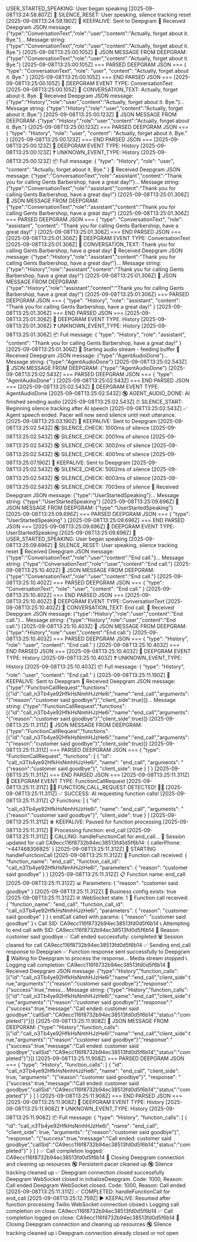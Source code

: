  USER_STARTED_SPEAKING: User began speaking
[2025-09-08T13:24:58.807Z] 🔄 SILENCE_RESET: User speaking, silence tracking reset
[2025-09-08T13:24:59.190Z] 💓 KEEPALIVE: Sent to Deepgram
📨 Received Deepgram JSON message: {"type":"ConversationText","role":"user","content":"Actually, forget about it. Bye."}...
Message string: {"type":"ConversationText","role":"user","content":"Actually, forget about it. Bye."}
[2025-09-08T13:25:00.105Z] 📨 JSON MESSAGE FROM DEEPGRAM: {"type":"ConversationText","role":"user","content":"Actually, forget about it. Bye."}
[2025-09-08T13:25:00.105Z] === PARSED DEEPGRAM JSON ===
{
  "type": "ConversationText",
  "role": "user",
  "content": "Actually, forget about it. Bye."
}
[2025-09-08T13:25:00.105Z] === END PARSED JSON ===
[2025-09-08T13:25:00.105Z] 🎯 DEEPGRAM EVENT TYPE: ConversationText
[2025-09-08T13:25:00.105Z] 💭 CONVERSATION_TEXT: Actually, forget about it. Bye.
📨 Received Deepgram JSON message: {"type":"History","role":"user","content":"Actually, forget about it. Bye."}...
Message string: {"type":"History","role":"user","content":"Actually, forget about it. Bye."}
[2025-09-08T13:25:00.123Z] 📨 JSON MESSAGE FROM DEEPGRAM: {"type":"History","role":"user","content":"Actually, forget about it. Bye."}
[2025-09-08T13:25:00.123Z] === PARSED DEEPGRAM JSON ===
{
  "type": "History",
  "role": "user",
  "content": "Actually, forget about it. Bye."
}
[2025-09-08T13:25:00.123Z] === END PARSED JSON ===
[2025-09-08T13:25:00.123Z] 🎯 DEEPGRAM EVENT TYPE: History
[2025-09-08T13:25:00.123Z] ❓ UNKNOWN_EVENT_TYPE: History
[2025-09-08T13:25:00.123Z] 📦 Full message: {
  "type": "History",
  "role": "user",
  "content": "Actually, forget about it. Bye."
}
📨 Received Deepgram JSON message: {"type":"ConversationText","role":"assistant","content":"Thank you for calling Gents Barbershop, have a great day!"}...
Message string: {"type":"ConversationText","role":"assistant","content":"Thank you for calling Gents Barbershop, have a great day!"}
[2025-09-08T13:25:01.306Z] 📨 JSON MESSAGE FROM DEEPGRAM: {"type":"ConversationText","role":"assistant","content":"Thank you for calling Gents Barbershop, have a great day!"}
[2025-09-08T13:25:01.306Z] === PARSED DEEPGRAM JSON ===
{
  "type": "ConversationText",
  "role": "assistant",
  "content": "Thank you for calling Gents Barbershop, have a great day!"
}
[2025-09-08T13:25:01.306Z] === END PARSED JSON ===
[2025-09-08T13:25:01.306Z] 🎯 DEEPGRAM EVENT TYPE: ConversationText
[2025-09-08T13:25:01.306Z] 💭 CONVERSATION_TEXT: Thank you for calling Gents Barbershop, have a great day!
📨 Received Deepgram JSON message: {"type":"History","role":"assistant","content":"Thank you for calling Gents Barbershop, have a great day!"}...
Message string: {"type":"History","role":"assistant","content":"Thank you for calling Gents Barbershop, have a great day!"}
[2025-09-08T13:25:01.306Z] 📨 JSON MESSAGE FROM DEEPGRAM: {"type":"History","role":"assistant","content":"Thank you for calling Gents Barbershop, have a great day!"}
[2025-09-08T13:25:01.306Z] === PARSED DEEPGRAM JSON ===
{
  "type": "History",
  "role": "assistant",
  "content": "Thank you for calling Gents Barbershop, have a great day!"
}
[2025-09-08T13:25:01.306Z] === END PARSED JSON ===
[2025-09-08T13:25:01.306Z] 🎯 DEEPGRAM EVENT TYPE: History
[2025-09-08T13:25:01.306Z] ❓ UNKNOWN_EVENT_TYPE: History
[2025-09-08T13:25:01.306Z] 📦 Full message: {
  "type": "History",
  "role": "assistant",
  "content": "Thank you for calling Gents Barbershop, have a great day!"
}
[2025-09-08T13:25:01.306Z] 🎵 Starting audio stream - feeding buffer
📨 Received Deepgram JSON message: {"type":"AgentAudioDone"}...
Message string: {"type":"AgentAudioDone"}
[2025-09-08T13:25:02.543Z] 📨 JSON MESSAGE FROM DEEPGRAM: {"type":"AgentAudioDone"}
[2025-09-08T13:25:02.543Z] === PARSED DEEPGRAM JSON ===
{
  "type": "AgentAudioDone"
}
[2025-09-08T13:25:02.543Z] === END PARSED JSON ===
[2025-09-08T13:25:02.543Z] 🎯 DEEPGRAM EVENT TYPE: AgentAudioDone
[2025-09-08T13:25:02.543Z] 🔇 AGENT_AUDIO_DONE: AI finished sending audio
[2025-09-08T13:25:02.543Z] ⏰ SILENCE_START: Beginning silence tracking after AI speech
[2025-09-08T13:25:02.543Z] ✅ Agent speech ended. Pacer will now send silence until next utterance.
[2025-09-08T13:25:03.190Z] 💓 KEEPALIVE: Sent to Deepgram
[2025-09-08T13:25:02.543Z] 🔇 SILENCE_CHECK: 1000ms of silence
[2025-09-08T13:25:02.543Z] 🔇 SILENCE_CHECK: 2001ms of silence
[2025-09-08T13:25:02.543Z] 🔇 SILENCE_CHECK: 3002ms of silence
[2025-09-08T13:25:02.543Z] 🔇 SILENCE_CHECK: 4001ms of silence
[2025-09-08T13:25:07.190Z] 💓 KEEPALIVE: Sent to Deepgram
[2025-09-08T13:25:02.543Z] 🔇 SILENCE_CHECK: 5002ms of silence
[2025-09-08T13:25:02.543Z] 🔇 SILENCE_CHECK: 6003ms of silence
[2025-09-08T13:25:02.543Z] 🔇 SILENCE_CHECK: 7003ms of silence
📨 Received Deepgram JSON message: {"type":"UserStartedSpeaking"}...
Message string: {"type":"UserStartedSpeaking"}
[2025-09-08T13:25:09.696Z] 📨 JSON MESSAGE FROM DEEPGRAM: {"type":"UserStartedSpeaking"}
[2025-09-08T13:25:09.696Z] === PARSED DEEPGRAM JSON ===
{
  "type": "UserStartedSpeaking"
}
[2025-09-08T13:25:09.696Z] === END PARSED JSON ===
[2025-09-08T13:25:09.696Z] 🎯 DEEPGRAM EVENT TYPE: UserStartedSpeaking
[2025-09-08T13:25:09.696Z] 🎤 USER_STARTED_SPEAKING: User began speaking
[2025-09-08T13:25:09.696Z] 🔄 SILENCE_RESET: User speaking, silence tracking reset
📨 Received Deepgram JSON message: {"type":"ConversationText","role":"user","content":"End call."}...
Message string: {"type":"ConversationText","role":"user","content":"End call."}
[2025-09-08T13:25:10.402Z] 📨 JSON MESSAGE FROM DEEPGRAM: {"type":"ConversationText","role":"user","content":"End call."}
[2025-09-08T13:25:10.402Z] === PARSED DEEPGRAM JSON ===
{
  "type": "ConversationText",
  "role": "user",
  "content": "End call."
}
[2025-09-08T13:25:10.402Z] === END PARSED JSON ===
[2025-09-08T13:25:10.402Z] 🎯 DEEPGRAM EVENT TYPE: ConversationText
[2025-09-08T13:25:10.402Z] 💭 CONVERSATION_TEXT: End call.
📨 Received Deepgram JSON message: {"type":"History","role":"user","content":"End call."}...
Message string: {"type":"History","role":"user","content":"End call."}
[2025-09-08T13:25:10.403Z] 📨 JSON MESSAGE FROM DEEPGRAM: {"type":"History","role":"user","content":"End call."}
[2025-09-08T13:25:10.403Z] === PARSED DEEPGRAM JSON ===
{
  "type": "History",
  "role": "user",
  "content": "End call."
}
[2025-09-08T13:25:10.403Z] === END PARSED JSON ===
[2025-09-08T13:25:10.403Z] 🎯 DEEPGRAM EVENT TYPE: History
[2025-09-08T13:25:10.403Z] ❓ UNKNOWN_EVENT_TYPE: History
[2025-09-08T13:25:10.403Z] 📦 Full message: {
  "type": "History",
  "role": "user",
  "content": "End call."
}
[2025-09-08T13:25:11.190Z] 💓 KEEPALIVE: Sent to Deepgram
📨 Received Deepgram JSON message: {"type":"FunctionCallRequest","functions":[{"id":"call_n3Tb4ye92HfkHsNmhHJzHe6i","name":"end_call","arguments":"{\"reason\":\"customer said goodbye\"}","client_side":true}]}...
Message string: {"type":"FunctionCallRequest","functions":[{"id":"call_n3Tb4ye92HfkHsNmhHJzHe6i","name":"end_call","arguments":"{\"reason\":\"customer said goodbye\"}","client_side":true}]}
[2025-09-08T13:25:11.311Z] 📨 JSON MESSAGE FROM DEEPGRAM: {"type":"FunctionCallRequest","functions":[{"id":"call_n3Tb4ye92HfkHsNmhHJzHe6i","name":"end_call","arguments":"{\"reason\":\"customer said goodbye\"}","client_side":true}]}
[2025-09-08T13:25:11.311Z] === PARSED DEEPGRAM JSON ===
{
  "type": "FunctionCallRequest",
  "functions": [
    {
      "id": "call_n3Tb4ye92HfkHsNmhHJzHe6i",
      "name": "end_call",
      "arguments": "{\"reason\":\"customer said goodbye\"}",
      "client_side": true
    }
  ]
}
[2025-09-08T13:25:11.311Z] === END PARSED JSON ===
[2025-09-08T13:25:11.311Z] 🎯 DEEPGRAM EVENT TYPE: FunctionCallRequest
[2025-09-08T13:25:11.311Z] 🚨🚨 FUNCTION_CALL_REQUEST DETECTED! 🚨🚨
[2025-09-08T13:25:11.311Z] ✅ SUCCESS: AI requesting function calls!
[2025-09-08T13:25:11.311Z] 📋 Functions: [
  {
    "id": "call_n3Tb4ye92HfkHsNmhHJzHe6i",
    "name": "end_call",
    "arguments": "{\"reason\":\"customer said goodbye\"}",
    "client_side": true
  }
]
[2025-09-08T13:25:11.311Z] ⏸️ KEEPALIVE: Paused for function processing
[2025-09-08T13:25:11.311Z] 🔧 Processing function: end_call
[2025-09-08T13:25:11.311Z] 🔧 CALLING: handleFunctionCall for end_call...
📝 Session updated for call CA9ecc116f8732b94ec38513fd0d5f6b14: { callerPhone: '+447468306825' }
[2025-09-08T13:25:11.312Z] 🚀 STARTING handleFunctionCall
[2025-09-08T13:25:11.312Z] 🔧 Function call received: {
  "function_name": "end_call",
  "function_call_id": "call_n3Tb4ye92HfkHsNmhHJzHe6i",
  "parameters": {
    "reason": "customer said goodbye"
  }
}
[2025-09-08T13:25:11.312Z] 📋 Function name: end_call
[2025-09-08T13:25:11.312Z] 📊 Parameters: {
  "reason": "customer said goodbye"
}
[2025-09-08T13:25:11.312Z] 🏢 Business config exists: true
[2025-09-08T13:25:11.312Z] 🌐 WebSocket state: 1
🔧 Function call received: {
  "function_name": "end_call",
  "function_call_id": "call_n3Tb4ye92HfkHsNmhHJzHe6i",
  "parameters": {
    "reason": "customer said goodbye"
  }
}
📞 endCall called with params: {
  "reason": "customer said goodbye"
}
📞 Call SID: CA9ecc116f8732b94ec38513fd0d5f6b14
📞 Attempting to end call with SID: CA9ecc116f8732b94ec38513fd0d5f6b14
📝 Reason: customer said goodbye
✅ Call ended successfully: completed
🗑️ Session cleared for call CA9ecc116f8732b94ec38513fd0d5f6b14
✅ Sending end_call response to Deepgram
✅ Function response sent successfully to Deepgram
🔄 Waiting for Deepgram to process the response...
Media stream stopped
📞 Logging call completion: CA9ecc116f8732b94ec38513fd0d5f6b14
📨 Received Deepgram JSON message: {"type":"History","function_calls":[{"id":"call_n3Tb4ye92HfkHsNmhHJzHe6i","name":"end_call","client_side":true,"arguments":"{\"reason\":\"customer said goodbye\"}","response":"{\"success\":true,\"mess...
Message string: {"type":"History","function_calls":[{"id":"call_n3Tb4ye92HfkHsNmhHJzHe6i","name":"end_call","client_side":true,"arguments":"{\"reason\":\"customer said goodbye\"}","response":"{\"success\":true,\"message\":\"Call ended: customer said goodbye\",\"callSid\":\"CA9ecc116f8732b94ec38513fd0d5f6b14\",\"status\":\"completed\"}"}]}
[2025-09-08T13:25:11.908Z] 📨 JSON MESSAGE FROM DEEPGRAM: {"type":"History","function_calls":[{"id":"call_n3Tb4ye92HfkHsNmhHJzHe6i","name":"end_call","client_side":true,"arguments":"{\"reason\":\"customer said goodbye\"}","response":"{\"success\":true,\"message\":\"Call ended: customer said goodbye\",\"callSid\":\"CA9ecc116f8732b94ec38513fd0d5f6b14\",\"status\":\"completed\"}"}]}
[2025-09-08T13:25:11.908Z] === PARSED DEEPGRAM JSON ===
{
  "type": "History",
  "function_calls": [
    {
      "id": "call_n3Tb4ye92HfkHsNmhHJzHe6i",
      "name": "end_call",
      "client_side": true,
      "arguments": "{\"reason\":\"customer said goodbye\"}",
      "response": "{\"success\":true,\"message\":\"Call ended: customer said goodbye\",\"callSid\":\"CA9ecc116f8732b94ec38513fd0d5f6b14\",\"status\":\"completed\"}"
    }
  ]
}
[2025-09-08T13:25:11.908Z] === END PARSED JSON ===
[2025-09-08T13:25:11.908Z] 🎯 DEEPGRAM EVENT TYPE: History
[2025-09-08T13:25:11.908Z] ❓ UNKNOWN_EVENT_TYPE: History
[2025-09-08T13:25:11.908Z] 📦 Full message: {
  "type": "History",
  "function_calls": [
    {
      "id": "call_n3Tb4ye92HfkHsNmhHJzHe6i",
      "name": "end_call",
      "client_side": true,
      "arguments": "{\"reason\":\"customer said goodbye\"}",
      "response": "{\"success\":true,\"message\":\"Call ended: customer said goodbye\",\"callSid\":\"CA9ecc116f8732b94ec38513fd0d5f6b14\",\"status\":\"completed\"}"
    }
  ]
}
✅ Call completion logged: CA9ecc116f8732b94ec38513fd0d5f6b14
🔌 Closing Deepgram connection and cleaning up resources
🔇 Persistent pacer cleaned up
🔇 Silence tracking cleaned up
✅ Deepgram connection closed successfully
Deepgram WebSocket closed in initializeDeepgram. Code: 1000, Reason: Call ended
Deepgram WebSocket closed. Code: 1000, Reason: Call ended
[2025-09-08T13:25:11.311Z] ✅ COMPLETED: handleFunctionCall for end_call
[2025-09-08T13:25:12.759Z] ▶️ KEEPALIVE: Resumed after function processing
Twilio WebSocket connection closed
📞 Logging call completion on close: CA9ecc116f8732b94ec38513fd0d5f6b14
✅ Call completion logged on close: CA9ecc116f8732b94ec38513fd0d5f6b14
🔌 Closing Deepgram connection and cleaning up resources
🔇 Silence tracking cleaned up
ℹ️ Deepgram connection already closed or not open